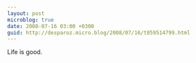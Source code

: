 ```yaml
---
layout: post
microblog: true
date: 2008-07-16 03:00 +0300
guid: http://desparoz.micro.blog/2008/07/16/t859514799.html
---
```

Life is good.
